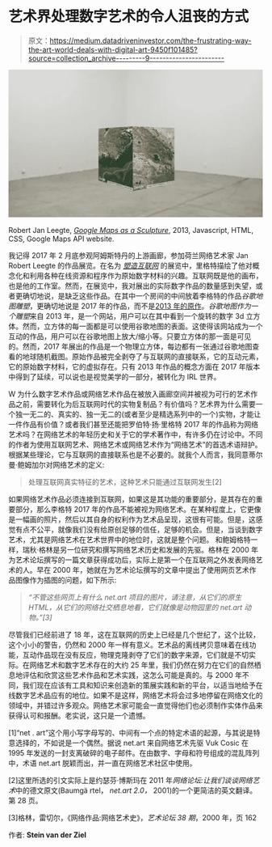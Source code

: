 # 艺术界处理数字艺术的令人沮丧的方式

> 原文：<https://medium.datadriveninvestor.com/the-frustrating-way-the-art-world-deals-with-digital-art-9450f101485?source=collection_archive---------9----------------------->

![](img/7925b0b5dad1b9054d53ee0c5a1d1cc3.png)

Robert Jan Leegte, [*Google Maps as a Sculpture*](http://www.googlemapsasasculpture.com/), 2013, Javascript, HTML, CSS, Google Maps API website.

我记得 2017 年 2 月底参观阿姆斯特丹的上游画廊，参加荷兰网络艺术家 Jan Robert Leegte 的作品展览。在名为 [*塑造互联网*](http://www.upstreamgallery.nl/exhibitions/140/sculpting-the-internet) 的展览中，里格特描绘了他对概念化和利用各种在线资源和程序作为原始数字材料的兴趣。互联网既是他的画布，也是他的工作室。然而，在展览中，我对展出的实际数字作品的数量感到失望，或者更确切地说，是缺乏这些作品。在其中一个房间的中间放着李格特的作品*谷歌地图雕塑*，更确切地说是 2017 年的作品，而不是[2013 年的原作](http://www.googlemapsasasculpture.com/)。*谷歌地图作为一个雕塑*来自 2013 年，是一个网站，用户可以在其中看到一个旋转的数字 3d 立方体。然而，立方体的每一面都是可以使用谷歌地图的表面。这使得该网站成为一个互动的作品，用户可以在谷歌地图上放大/缩小等。只要立方体的那一面是可见的。然而，2017 年展出的作品是一个物理立方体，每边都有一张通过谷歌地图查看的地球随机截图。原始作品被完全剥夺了与互联网的直接联系，它的互动元素，它的原始数字材料，它的虚拟存在。只有 2013 年作品的概念方面在 2017 年版本中得到了延续，可以说也是视觉美学的一部分，被转化为 IRL 世界。

W 为什么数字艺术作品或网络艺术作品在被放入画廊空间并被视为可行的艺术作品之前，需要转化为后互联网时代的实物复制品？有价值吗？艺术界为什么需要一个独一无二的、真实的、独一无二的(或者至少是精选系列中的一个)实物，才能让一件作品有价值？或者我们甚至还能把罗伯特·扬·里格特 2017 年的作品称为网络艺术吗？在网络艺术的年轻历史和关于它的学术著作中，有许多仍在讨论中。不同的作者为使用互联网艺术、网络艺术或网络艺术作为“网络艺术”的首选术语辩护。根据某些理论，它与互联网的直接联系也是不必要的。就我个人而言，我同意蒂尔曼·鲍姆加尔对网络艺术的定义:

> 处理互联网真实特征的艺术，这种艺术只能通过互联网发生[2]

如果网络艺术作品必须连接到互联网，如果这是其功能的重要部分，是其存在的重要部分，那么李格特 2017 年的作品不能被视为网络艺术。在某种程度上，它更像是一幅画的照片，然后以其自身的权利作为艺术品呈现，这很有可能。但是，这感觉有点不公平，就像我们没有给原创足够的信任，足够的机会。但是，当谈到数字艺术，尤其是网络艺术在艺术世界中的地位时，这就是整个问题。
和鲍姆格特一样，瑞秋·格林是另一位研究和撰写网络艺术历史和发展的先驱。格林在 2000 年为艺术论坛撰写的一篇文章获得成功后，实际上是第一个在互联网之外发表网络艺术的人。早在 2000 年，她就在为艺术论坛撰写的文章中提出了使用网页艺术作品图像作为插图的问题，如下所示:

> *“不管这些网页上有什么 net.art 项目的图片，请注意，从它们的原生 HTML，从它们的网络社交栖息地看，它们就像是动物园里的 net.art 动物。”[3]*

尽管我们已经前进了 18 年，这在互联网的历史上已经是几个世纪了，这个比较，这个小小的警告，仍然和 2000 年一样有意义。艺术品的离线拷贝意味着在线功能，互动作品现在没有反应，物理克隆剥夺了它们的数字来源，它们就是不切实际。在网络艺术和数字艺术存在的大约 25 年里，我们仍然在努力在它们的自然栖息地评估和欣赏这些艺术作品和艺术实践，这怎么可能是真的。与 2000 年不同，我们现在应该有工具和知识来创造新的策展实践和新的平台，以适当地给予在线数字艺术品应有的地位。如果不是这样，网络艺术将会过多地停留在网络文化的领域中，并错过许多观众。网络艺术家可能会一直觉得他们也必须制作实体作品来获得认可和报酬。老实说，这只是一个遗憾。

[1]“net . art”这个用小写字母写的、中间有一个点的特定术语的起源，与其说是特意选择的，不如说是一个偶然。据说 net.art 来自网络艺术先驱 Vuk Cosic 在 1995 年发送的一封支离破碎的电子邮件。在由数字、字母和符号组成的混乱阵列中，术语 net.art 脱颖而出，并一直在网络艺术社区中使用。

[2]这里所选的引文实际上是约瑟芬·博斯玛在 2011 年*网络论坛:让我们谈谈网络艺术*中的德文原文(Baumgä rtel， *net.art 2.0，* 2001)的一个更简洁的英文翻译。第 28 页。

[3]格林，雷切尔，《网络作品:网络艺术史》，*艺术论坛 38 期*，2000 年，页 162

作者: **Stein van der Ziel**